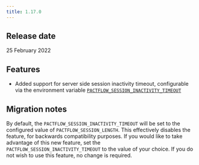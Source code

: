 ```yaml
---
title: 1.17.0
---
```


## Release date

25 February 2022

## Features

* Added support for server side session inactivity timeout, configurable via the environment variable [`PACTFLOW_SESSION_INACTIVITY_TIMEOUT`](/docs/on-premises-2x/environment-variables#pactflow_session_inactivity_timeout)

## Migration notes

By default, the `PACTFLOW_SESSION_INACTIVITY_TIMEOUT` will be set to the configured value of `PACTFLOW_SESSION_LENGTH`. This effectively disables the feature, for backwards compatibility purposes. If you would like to take advantage of this new feature, set the `PACTFLOW_SESSION_INACTIVITY_TIMEOUT` to the value of your choice. If you do not wish to use this feature, no change is required.
